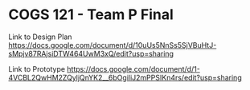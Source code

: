 # COGS 121 - Team P Final

Link to Design Plan
https://docs.google.com/document/d/10uUs5NnSs5SjVBuHtJ-sMpjv87RAjsiDTW464UwM3xQ/edit?usp=sharing

Link to Prototype
https://docs.google.com/document/d/1-4VCBL2QwHM2ZQyljQnYK2__6bOgiliJ2mPPSIKn4rs/edit?usp=sharing